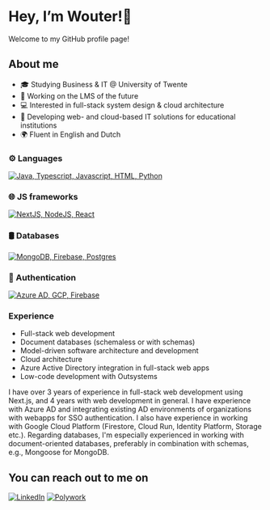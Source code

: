 # Hey, I’m Wouter!👋
Welcome to my GitHub profile page!

## About me
- 🎓 Studying Business & IT @ University of Twente
- 🎯 Working on the LMS of the future
- 💻 Interested in full-stack system design & cloud architecture
- 🏫 Developing web- and cloud-based IT solutions for educational institutions
- 🌍 Fluent in English and Dutch

### ⚙️ Languages
[![Java, Typescript, Javascript, HTML, Python](https://skillicons.dev/icons?i=java,ts,js,html,py)](https://skillicons.dev)  

### 🌐 JS frameworks
[![NextJS, NodeJS, React](https://skillicons.dev/icons?i=next,nodejs,react)](https://skillicons.dev)  

### 🛢 Databases
[![MongoDB, Firebase, Postgres](https://skillicons.dev/icons?i=mongodb,firebase,postgres)](https://skillicons.dev)  

### 🔑 Authentication
[![Azure AD, GCP, Firebase](https://skillicons.dev/icons?i=azure,gcp,firebase)](https://skillicons.dev)  

### Experience
- Full-stack web development
- Document databases (schemaless or with schemas)
- Model-driven software architecture and development
- Cloud architecture
- Azure Active Directory integration in full-stack web apps
- Low-code development with Outsystems

I have over 3 years of experience in full-stack web development using Next.js, and 4 years with web development in general. I have experience with Azure AD and integrating existing AD environments of organizations with webapps for SSO authentication. I also have experience in working with Google Cloud Platform (Firestore, Cloud Run, Identity Platform, Storage etc.). Regarding databases, I'm especially experienced in working with document-oriented databases, preferably in combination with schemas, e.g., Mongoose for MongoDB.


## You can reach out to me on
<a href="https://www.linkedin.com/in/wouter-deen/" target="_blank">![LinkedIn](https://img.shields.io/badge/linkedin-%230077B5.svg?style=for-the-badge&logo=linkedin&logoColor=white)</a> <a href="https://www.polywork.com/wouterdeen" target="_blank">![Polywork](https://img.shields.io/badge/Polywork-543DE0?style=for-the-badge&logo=polywork&logoColor=black)</a>
